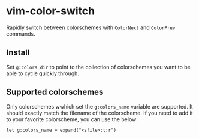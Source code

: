 # vim-color-switch

Rapidly switch between colorschemes with `ColorNext` and `ColorPrev` commands.

## Install
Set `g:colors_dir` to point to the collection of colorschemes you want to be able to cycle quickly through.

## Supported colorschemes
Only colorschemes wwhich set the `g:colors_name` variable are supported. It should exactly match the filename of the colorscheme. If you need to add it to your favorite colorscheme, you can use the below:

```
let g:colors_name = expand("<sfile>:t:r")
```
